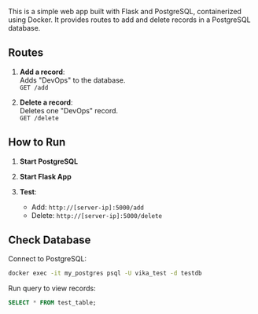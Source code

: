 This is a simple web app built with Flask and PostgreSQL, containerized using Docker. It provides routes to add and delete records in a PostgreSQL database.

## Routes

1. **Add a record**:  
   Adds "DevOps" to the database.  
   `GET /add`

2. **Delete a record**:  
   Deletes one "DevOps" record.  
   `GET /delete`

## How to Run

1. **Start PostgreSQL**

2. **Start Flask App**
   
3. **Test**:
   - Add: `http://[server-ip]:5000/add`
   - Delete: `http://[server-ip]:5000/delete`

## Check Database

Connect to PostgreSQL:

```bash
docker exec -it my_postgres psql -U vika_test -d testdb
```

Run query to view records:

```sql
SELECT * FROM test_table;
```

```
